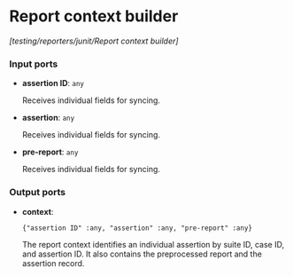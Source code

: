 # Report context builder

_[testing/reporters/junit/Report context builder]_

### Input ports

* __assertion ID__: ` any `

    Receives individual fields for syncing.


* __assertion__: ` any `

    Receives individual fields for syncing.


* __pre-report__: ` any `

    Receives individual fields for syncing.

### Output ports

* __context__: 
    ```
    {"assertion ID" :any, "assertion" :any, "pre-report" :any}
    ```

    The report context identifies an individual assertion by suite ID, case ID, and assertion ID.
    It also contains the preprocessed report and the assertion record.

